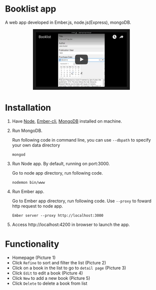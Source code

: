 # Booklist app
A web app developed in Ember.js, node.js(Express), mongoDB. 

<p align = "center">
<a href="https://youtu.be/nsnLG63JClw" target="_blank"><img src="demo-imgs/Screen Shot 2016-03-26 at 8.21.24 PM.png" 
alt="Demo video" width="300" height="180" border="10"/></a>
</p>

# Installation
1. Have [Node](https://nodejs.org/en/), [Ember-cli](http://ember-cli.com/user-guide/), [MongoDB](https://docs.mongodb.org/manual/installation/) installed on machine.

2. Run MongoDB.

    Run following code in command line, you can use `--dbpath` to specify your own data directory
    ```
    mongod
    ```

3. Run Node app. By default, running on port:3000.

    Go to node app directory, run following code.
    ```
    nodemon bin/www
    ```

4. Run Ember app.

    Go to Ember app directory, run following code. Use `--proxy` to foward http request to node app.
    ```
    Ember server --proxy http://localhost:3000
    ```

5. Access http://localhost:4200 in browser to launch the app.

# Functionality
- Homepage (Picture 1)
- Click `Refine` to sort and filter the list  (Picture 2)
- Click on a book in the list to go to `detail page`  (Picture 3)
- Click `Edit` to edit a book  (Picture 4)
- Click `New` to add a new book   (Picture 5)
- Click `Delete` to delete a book from list
